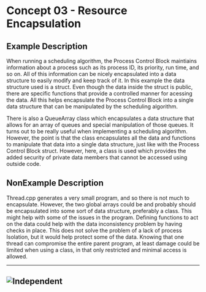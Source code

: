 # Concept 03 - Resource Encapsulation

## Example Description
When running a scheduling algorithm, the Process Control Block maintiains 
information about a process such as its process ID, its priority, run time, and so on. 
All of this information can be nicely encapsulated into a data structure 
to easily modify and keep track of it. In this example the data structure used 
is a struct. Even though the data inside the struct is public, there are 
specific functions that provide a controlled manner for acessing the data. All 
this helps encapsulate the Process Control Block into a single data structure that can be 
manipulated by the scheduling algorithm.

There is also a QueueArray class which encapsulates a data structure that allows 
for an array of queues and special manipulation of those queues. It turns out to 
be really useful when implementing a scheduling algorithm. However, the point is 
that the class encapsulates all the data and functions to manipulate that data 
into a single data structure, just like with the Process Control Block struct. However, 
here, a class is used which provides the added security of private data members 
that cannot be accessed using outside code.

## NonExample Description
Thread.cpp generates a very small program, and so there is not much to 
encapsulate. However, the two global arrays could be and probably should be 
encapsulated into some sort of data structure, preferably a class. This might 
help with some of the issues in the program. Defining functions to act on the 
data could help with the data inconsistency problem by having checks in place. 
This does not solve the problem of a lack of process Isolation, but it would 
help protect some of the data. Knowing that one thread can compromise the entire 
parent program, at least damage could be limited when using a class, in that 
only restricted and minimal access is allowed.

----
![Independent](https://media.giphy.com/media/3o6UBiAQ9Ws8UWdmqA/giphy.gif)
----